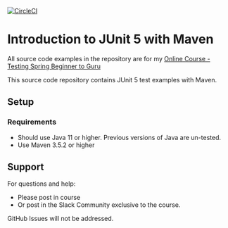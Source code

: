 [![CircleCI](https://dl.circleci.com/status-badge/img/gh/malyskok/guru-testing-java-junit5/tree/master.svg?style=svg)](https://dl.circleci.com/status-badge/redirect/gh/malyskok/guru-testing-java-junit5/tree/master)

# Introduction to JUnit 5 with Maven

All source code examples in the repository are for my [Online Course - Testing Spring Beginner to Guru](https://www.udemy.com/testing-spring-boot-beginner-to-guru/?couponCode=GITHUB_REPO)

This source code repository contains JUnit 5 test examples with Maven.

## Setup
### Requirements
* Should use Java 11 or higher. Previous versions of Java are un-tested.
* Use Maven 3.5.2 or higher

## Support
For questions and help:
* Please post in course
* Or post in the Slack Community exclusive to the course.

GitHub Issues will not be addressed.
